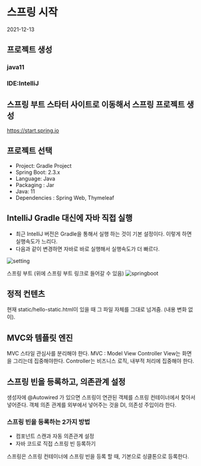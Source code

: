 # 스프링 시작
2021-12-13

## 프로젝트 생성
### java11
### IDE:IntelliJ

## 스프링 부트 스타터 사이트로 이동해서 스프링 프로젝트 생성
https://start.spring.io

## 프로젝트 선택
- Project: Gradle Project
- Spring Boot: 2.3.x
- Language: Java
- Packaging : Jar
- Java: 11
- Dependencies : Spring Web, Thymeleaf

## IntelliJ Gradle 대신에 자바 직접 실행
- 최근 IntelliJ 버전은 Gradle을 통해서 실행 하는 것이 기본 설정이다. 이렇게 하면 실행속도가 느리다. 
- 다음과 같이 변경하면 자바로 바로 실행해서 실행속도가 더 빠르다.

![setting](https://user-images.githubusercontent.com/33935620/145812896-6396e888-f6dd-4aa7-9df4-3f9bd479eebc.PNG)

스프링 부트 (위에 스프링 부트 링크로 들어갈 수 있음)
![springboot](https://user-images.githubusercontent.com/33935620/145813641-eed3f189-9656-4041-9bf8-9f7746cd426b.PNG)

## 정적 컨텐츠

현재 static/hello-static.html이 있을 때
그 파일 자체를 그대로 넘겨줌. (내용 변화 없이).

## MVC와 템플릿 엔진
MVC 스타일
관심사를 분리해야 한다.
MVC : Model View Controller
View는 화면을 그리는데 집중해야한다.
Controller는 비즈니스 로직, 내부적 처리에 집중해야 한다.

## 스프링 빈을 등록하고, 의존관계 설정
생성자에 @Autowired 가 있으면 스프링이 연관된 객체를 스프링 컨테이너에서 찾아서 넣어준다.
객체 의존 관계를 외부에서 넣어주는 것을 DI, 의존성 주입이라 한다.

### 스프링 빈을 등록하는 2가지 방법
- 컴포넌트 스캔과 자동 의존관계 설정
- 자바 코드로 직접 스프링 빈 등록하기

스프링은 스프링 컨테이너에 스프링 빈을 등록 할 때, 기본으로 싱클톤으로 등록한다.

